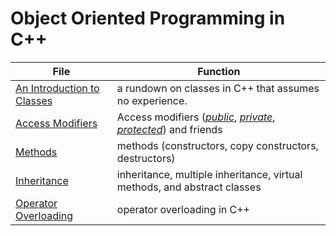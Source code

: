 # Object Oriented Programming in C++
| File | Function |
| ---- | -------- |
| [An Introduction to Classes](https://github.com/EthanC2/Notes-and-Writeups/blob/main/C%2B%2B/Object-Oriented%20Programming/An%20Introduction%20to%20Classes.md) | a rundown on classes in C++ that assumes no experience. | 
| [Access Modifiers](https://github.com/EthanC2/Notes-and-Writeups/blob/main/C++/Object-Oriented%20Programming/Access%20Modifiers.md) | Access modifiers ([_public_](https://www.tutorialspoint.com/cplusplus/cpp_class_access_modifiers.htm), [_private_](https://www.tutorialspoint.com/cplusplus/cpp_class_access_modifiers.htm), [_protected_](https://www.tutorialspoint.com/cplusplus/cpp_class_access_modifiers.htm)) and friends |
| [Methods](https://github.com/EthanC2/Notes-and-Writeups/blob/main/C%2B%2B/Object-Oriented%20Programming/Methods.md) | methods (constructors, copy constructors, destructors) |
| [Inheritance](https://github.com/EthanC2/Notes-and-Writeups/blob/main/C%2B%2B/Object-Oriented%20Programming/Inheritance.md) | inheritance, multiple inheritance, virtual methods, and abstract classes |
| [Operator Overloading](https://github.com/EthanC2/Notes-and-Writeups/blob/main/C%2B%2B/Object-Oriented%20Programming/Operator%20Overloading.md) | operator overloading in C++ |
